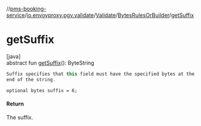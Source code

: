 //[pms-booking-service](../../../../index.md)/[io.envoyproxy.pgv.validate](../../index.md)/[Validate](../index.md)/[BytesRulesOrBuilder](index.md)/[getSuffix](get-suffix.md)

# getSuffix

[java]\
abstract fun [getSuffix](get-suffix.md)(): ByteString

```kotlin
Suffix specifies that this field must have the specified bytes at the
end of the string.

```
`optional bytes suffix = 6;`

#### Return

The suffix.